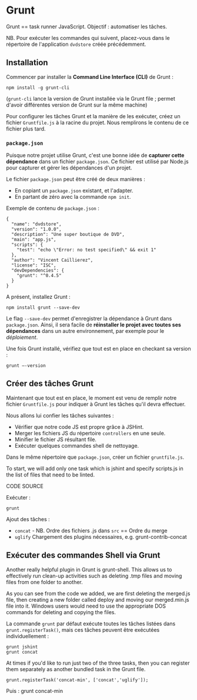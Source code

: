 Grunt
=====

Grunt == task runner JavaScript. Objectif : automatiser les tâches.

NB. Pour exécuter les commandes qui suivent, placez-vous dans le répertoire de l'application `dvdstore` créée précédemment.

Installation
------------

Commencer par installer la **Command Line Interface (CLI)** de Grunt :

    npm install -g grunt-cli

(`grunt-cli` lance la version de Grunt installée via le Grunt file ; permet d'avoir différentes version de Grunt sur la même machine)

Pour configurer les tâches Grunt et la manière de les exécuter, créez un fichier `Gruntfile.js` à la racine du projet. Nous remplirons le contenu de ce fichier plus tard.

### `package.json`

Puisque notre projet utilise Grunt, c'est une bonne idée de **capturer cette dépendance** dans un fichier `package.json`. Ce fichier est utilisé par Node.js pour capturer et gérer les dépendances d'un projet.

Le fichier `package.json` peut être créé de deux manières :
- En copiant un `package.json` existant, et l'adapter.
- En partant de zéro avec la commande `npm init`.

Exemple de contenu de `package.json` :

```
{
  "name": "dvdstore",
  "version": "1.0.0",
  "description": "Une super boutique de DVD",
  "main": "app.js",
  "scripts": {
    "test": "echo \"Error: no test specified\" && exit 1"
  },
  "author": "Vincent Caillierez",
  "license": "ISC",
  "devDependencies": {
    "grunt": "^0.4.5"
  }
}
```

A présent, installez Grunt :

    npm install grunt --save-dev

Le flag `--save-dev` permet d'enregistrer la dépendance à Grunt dans `package.json`. Ainsi, il sera facile de **réinstaller le projet avec toutes ses dépendances** dans un autre environnement, par exemple pour le *déploiement*.

Une fois Grunt installé, vérifiez que tout est en place en checkant sa version :

    grunt –-version


Créer des tâches Grunt
----------------------

Maintenant que tout est en place, le moment est venu de remplir notre fichier `Gruntfile.js` pour indiquer à Grunt les tâches qu'il devra effectuer.

Nous allons lui confier les tâches suivantes :

- Vérifier que notre code JS est propre grâce à JSHint.
- Merger les fichiers JS du répertoire `controllers` en une seule.
- Minifier le fichier JS résultant file.
- Exécuter quelques commandes shell de nettoyage.

Dans le même répertoire que `package.json`, créer un fichier `gruntfile.js`.

To start, we will add only one task which is jshint and specify scripts.js in the list of files that need to be linted.

CODE SOURCE

Exécuter :

    grunt

Ajout des tâches :
- `concat` - NB. Ordre des fichiers .js dans `src` == Ordre du merge
- `uglify`
Chargement des plugins nécessaires, e.g. grunt-contrib-concat

## Exécuter des commandes Shell via Grunt

Another really helpful plugin in Grunt is grunt-shell. This allows us to effectively run clean-up activities such as deleting .tmp files and moving files from one folder to another.


As you can see from the code we added, we are first deleting the merged.js file, then creating a new folder called deploy and moving our merged.min.js file into it. Windows users would need to use the appropriate DOS commands for deleting and copying the files.

La commande `grunt` par défaut exécute toutes les tâches listées dans `grunt.registerTask()`, mais ces tâches peuvent être exécutées individuellement :

    grunt jshint
    grunt concat


At times if you'd like to run just two of the three tasks, then you can register them separately as another bundled task in the Grunt file.

    grunt.registerTask('concat-min', ['concat','uglify']);

Puis :
    grunt concat-min

